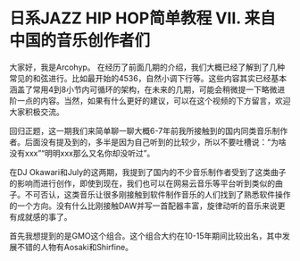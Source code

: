 # 日系JAZZ HIP HOP简单教程 VII. 来自中国的音乐创作者们
大家好，我是Arcohyp。
在经历了前面几期的介绍，我们大概已经了解到了几种常见的和弦进行。比如最开始的4536，自然小调下行等。这些内容其实已经基本涵盖了常用4到8小节内可循环的架构，在未来的几期，可能会稍微提一下略微进阶一点的内容。当然，如果有什么更好的建议，可以在这个视频的下方留言，欢迎大家积极交流。

回归正题，这一期我们来简单聊一聊大概6-7年前我所接触到的国内同类音乐制作者。后面没有提及到的，多半是因为自己听到的比较少，所以不要吐槽说：“为啥没有xxx”“明明xxx那么又名你却没听过”。

在DJ Okawari和July的这两期，我提到了国内的不少音乐制作者受到了这类曲子的影响而进行创作，即使到现在，我们也可以在网易云音乐等平台听到类似的曲子。不可否认，这类音乐让很多刚接触到软件制作音乐的人们找到了熟悉软件操作的一个方向。没有什么比刚接触DAW并写一首配器丰富，旋律动听的音乐来说更有成就感的事了。

首先我想提到的是GMO这个组合。这个组合大约在10-15年期间比较出名，其中发展不错的人物有Aosaki和Shirfine。
